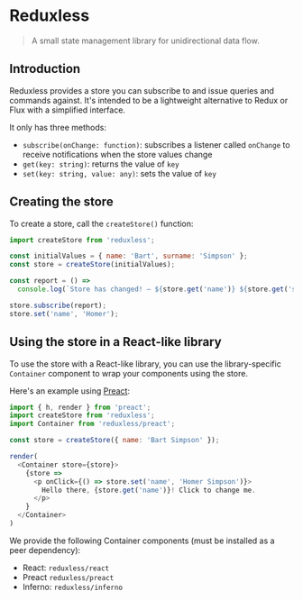 # Reduxless

> A small state management library for unidirectional data flow.

## Introduction

Reduxless provides a store you can subscribe to and issue queries and commands against. It's intended to be a lightweight alternative to Redux or Flux with a simplified interface.

It only has three methods:

  - `subscribe(onChange: function)`: subscribes a listener called `onChange` to receive notifications when the store values change
  - `get(key: string)`: returns the value of `key`
  - `set(key: string, value: any)`: sets the value of `key`

## Creating the store

To create a store, call the `createStore()` function:

```js
import createStore from 'reduxless';

const initialValues = { name: 'Bart', surname: 'Simpson' };
const store = createStore(initialValues);

const report = () =>
  console.log(`Store has changed! – ${store.get('name')} ${store.get('surname')}`);

store.subscribe(report);
store.set('name', 'Homer');
```

## Using the store in a React-like library

To use the store with a React-like library, you can use the library-specific `Container` component to wrap your components using the store.

Here's an example using [Preact](https://preactjs.com/):

```js
import { h, render } from 'preact';
import createStore from 'reduxless';
import Container from 'reduxless/preact';

const store = createStore({ name: 'Bart Simpson' });

render(
  <Container store={store}>
    {store =>
      <p onClick={() => store.set('name', 'Homer Simpson')}>
        Hello there, {store.get('name')}! Click to change me.
      </p>
    }
  </Container>
)
```

We provide the following Container components (must be installed as a peer dependency):

  - React: `reduxless/react`
  - Preact `reduxless/preact`
  - Inferno: `reduxless/inferno`


